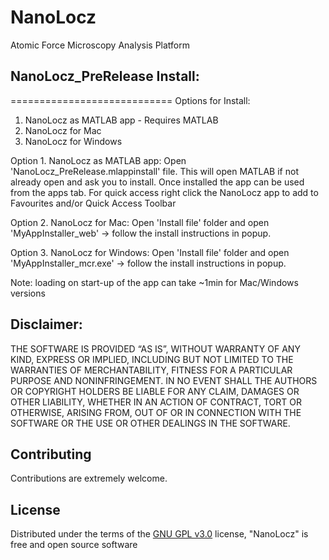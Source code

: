 # NanoLocz
Atomic Force Microscopy Analysis Platform

## NanoLocz_PreRelease Install:
============================
Options for Install:
1. NanoLocz as MATLAB app - Requires MATLAB
2. NanoLocz for Mac
3. NanoLocz for Windows


Option 1. NanoLocz as MATLAB app:
Open 'NanoLocz_PreRelease.mlappinstall' file. This will open MATLAB if not already open and ask you to install. 
Once installed the app can be used from the apps tab. For quick access right click the NanoLocz app to add to 
Favourites and/or Quick Access Toolbar

Option 2. NanoLocz for Mac:
Open 'Install file' folder and open 'MyAppInstaller_web' -> follow the install instructions in popup.

Option 3. NanoLocz for Windows:
Open 'Install file' folder and open 'MyAppInstaller_mcr.exe' -> follow the install instructions in popup.

Note: loading on start-up of the app can take ~1min for Mac/Windows versions

## Disclaimer:
THE SOFTWARE IS PROVIDED “AS IS”, WITHOUT WARRANTY OF ANY KIND, EXPRESS OR
IMPLIED,
INCLUDING BUT NOT LIMITED TO THE WARRANTIES OF MERCHANTABILITY, FITNESS FOR A
PARTICULAR
PURPOSE AND NONINFRINGEMENT. IN NO EVENT SHALL THE AUTHORS OR COPYRIGHT HOLDERS
BE LIABLE
FOR ANY CLAIM, DAMAGES OR OTHER LIABILITY, WHETHER IN AN ACTION OF CONTRACT,
TORT OR OTHERWISE, ARISING FROM, OUT OF OR IN CONNECTION WITH THE SOFTWARE OR
THE
USE OR OTHER DEALINGS IN THE SOFTWARE.

## Contributing

Contributions are extremely welcome.

## License

Distributed under the terms of the [GNU GPL v3.0] license,
"NanoLocz" is free and open source software

[GNU GPL v3.0]: http://www.gnu.org/licenses/gpl-3.0.txt
